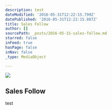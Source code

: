 ```yaml
---
description: test
dateModified: '2016-05-31T12:22:15.799Z'
datePublished: '2016-05-31T12:22:15.887Z'
title: Sales Follow
author: []
sourcePath: _posts/2016-05-31-sales-follow.md
starred: false
inFeed: true
hasPage: false
inNav: false
_type: MediaObject

---
```

<article style=""><img src="https://the-grid-user-content.s3-us-west-2.amazonaws.com/1c0a077d-cd6b-49a3-be68-c6ac4b05716f.jpg" /><h1>Sales Follow</h1><p>test</p></article>